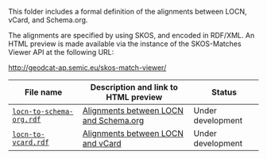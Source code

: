 <p>This folder includes a formal definition of the alignments between LOCN, vCard, and Schema.org.</p>
<p>The alignments are specified by using SKOS, and encoded in RDF/XML. An HTML preview is made available via the instance of the SKOS-Matches Viewer API at the following URL:</p>
<p><a href="http://geodcat-ap.semic.eu/skos-match-viewer/">http://geodcat-ap.semic.eu/skos-match-viewer/</a></p>
<table>
<thead>
<tr>
<th>File name</th>
<th>Description and link to HTML preview</th>
<th>Status</th>
</thead>
</tr>
</thead>
<tbody>
<tr>
<td><a href="./locn-to-schema-org.rdf"><code>locn-to-schema-org.rdf</code></a></td>
<td><a title="HTML preview" href="http://geodcat-ap.semic.eu/skos-match-viewer/?alignments=https%3A%2F%2Fwebgate.ec.europa.eu%2FCITnet%2Fstash%2Fprojects%2FODCKAN%2Frepos%2Flocn-mapping%2Fbrowse%2Fskos%2Flocn-to-schema-org.rdf%3Fraw">Alignments between LOCN and Schema.org</a></td>
<td>Under development</td>
</tr>
<tr>
<td><a href="./locn-to-vcard.rdf"><code>locn-to-vcard.rdf</code></a></td>
<td><a title="HTML preview" href="http://geodcat-ap.semic.eu/skos-match-viewer/?alignments=https%3A%2F%2Fwebgate.ec.europa.eu%2FCITnet%2Fstash%2Fprojects%2FODCKAN%2Frepos%2Flocn-mapping%2Fbrowse%2Fskos%2Flocn-to-vcard.rdf%3Fraw">Alignments between LOCN and vCard</a></td>
<td>Under development</td>
</tr>
</table>

